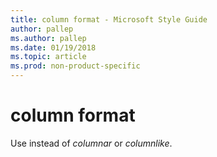 ```yaml
---
title: column format - Microsoft Style Guide
author: pallep
ms.author: pallep
ms.date: 01/19/2018
ms.topic: article
ms.prod: non-product-specific
---
```


# column format

Use instead of *columnar* or *columnlike*.
